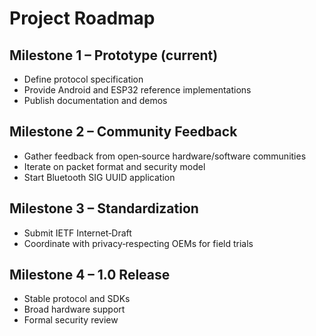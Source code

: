 # Project Roadmap

## Milestone 1 – Prototype (current)
- Define protocol specification
- Provide Android and ESP32 reference implementations
- Publish documentation and demos

## Milestone 2 – Community Feedback
- Gather feedback from open‑source hardware/software communities
- Iterate on packet format and security model
- Start Bluetooth SIG UUID application

## Milestone 3 – Standardization
- Submit IETF Internet‑Draft
- Coordinate with privacy‑respecting OEMs for field trials

## Milestone 4 – 1.0 Release
- Stable protocol and SDKs
- Broad hardware support
- Formal security review
